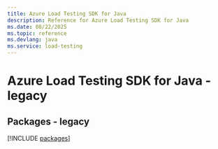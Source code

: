 ```yaml
---
title: Azure Load Testing SDK for Java
description: Reference for Azure Load Testing SDK for Java
ms.date: 08/22/2025
ms.topic: reference
ms.devlang: java
ms.service: load-testing
---
```

# Azure Load Testing SDK for Java - legacy
## Packages - legacy
[!INCLUDE [packages](load-testing-index.md)]